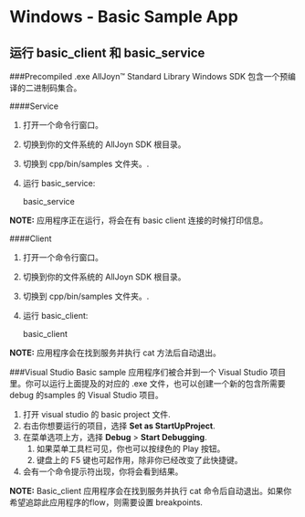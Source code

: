 # Windows - Basic Sample App

## 运行 basic_client 和 basic_service
###Precompiled .exe
AllJoyn&trade; Standard Library Windows SDK 包含一个预编译的二进制码集合。 

####Service
1. 打开一个命令行窗口。
2. 切换到你的文件系统的 AllJoyn SDK 根目录。
3. 切换到 cpp/bin/samples 文件夹。.
4. 运行 basic_service:


    basic_service

**NOTE:** 应用程序正在运行，将会在有 basic client 连接的时候打印信息。

####Client
1. 打开一个命令行窗口。
2. 切换到你的文件系统的 AllJoyn SDK 根目录。
3. 切换到 cpp/bin/samples 文件夹。.
4. 运行 basic_client:


     basic_client

**NOTE:** 应用程序会在找到服务并执行 cat 方法后自动退出。

###Visual Studio
Basic sample 应用程序们被合并到一个 Visual Studio 项目里。你可以运行上面提及的对应的 .exe 文件，也可以创建一个新的包含所需要 debug 的samples 的 Visual Studio 项目。

1. 打开 visual studio 的 basic project 文件.
2. 右击你想要运行的项目，选择 **Set as StartUpProject**.
3. 在菜单选项上方，选择 **Debug** > **Start Debugging**.
    1. 如果菜单工具栏可见，你也可以按绿色的 Play 按钮。
    2. 键盘上的 F5 键也可起作用，除非你已经改变了此快捷键。 
4. 会有一个命令提示符出现，你将会看到结果。

**NOTE:** Basic_client 应用程序会在找到服务并执行 cat 命令后自动退出。如果你希望追踪此应用程序的flow，则需要设置 breakpoints. 

